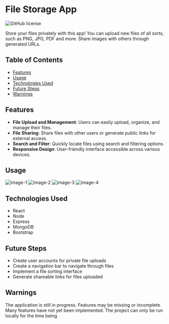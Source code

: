 # File Storage App
![GitHub license](https://img.shields.io/badge/license-MIT-blue.svg)

Store your files privately with this app! You can upload new files of all sorts, such as PNG, JPG, PDF and more. Share images with others through generated URLs.

## Table of Contents

- [Features](#features)
- [Usage](#usage)
- [Technologies Used](#technologiesused)
- [Future Steps](#futuresteps)
- [Warnings](#warnings)

## Features

- **File Upload and Management**: Users can easily upload, organize, and manage their files.
- **File Sharing**: Share files with other users or generate public links for external access.
- **Search and Filter**: Quickly locate files using search and filtering options.
- **Responsive Design**: User-friendly interface accessible across various devices.

## Usage

![image-1](https://github.com/osHamad/file-storage-app/assets/70293706/db1ebb13-af47-4a19-829a-20ec2917a612)
![image-2](https://github.com/osHamad/file-storage-app/assets/70293706/523b249b-e521-4b42-8f40-be8437257c32)
![image-3](https://github.com/osHamad/file-storage-app/assets/70293706/c2a8f13a-5f6e-4cef-b89a-20f360400418)
![image-4](https://github.com/osHamad/file-storage-app/assets/70293706/fdf64a58-64f8-4caf-964b-db817410b514)

## Technologies Used
- React
- Node
- Express
- MongoDB
- Bootstrap

## Future Steps
- Create user accounts for private file uploads
- Create a navigation bar to navigate through files
- Implement a file sorting interface
- Generate shareable links for files uploaded

## Warnings

The application is still in progress. Features may be missing or incomplete. Many features have not yet been implemented.
The project can only be run locally for the time being
